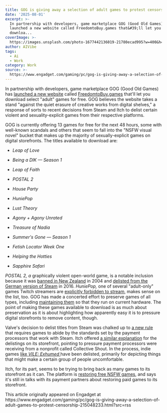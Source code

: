 ```yaml
---
title: GOG is giving away a selection of adult games to protest censorship
date: '2025-08-01'
excerpt: >-
  In partnership with developers, game marketplace GOG (Good Old Games) has
  launched a new website called FreedomtoBuy.games that&#39;ll let you
  downloa...
coverImage: >-
  https://images.unsplash.com/photo-1677442136019-21780ecad995?w=400&h=200&fit=crop&auto=format
author: AIVibe
tags:
  - Ai
  - Work
category: Work
source: >-
  https://www.engadget.com/gaming/pc/gog-is-giving-away-a-selection-of-adult-games-to-protest-censorship-215048233.html?src=rss
---
```

<p>In partnership with developers, game marketplace GOG (Good Old Games) has <a data-i13n="elm:context_link;elmt:doNotAffiliate;cpos:1;pos:1" class="no-affiliate-link" href="https://www.gog.com/pressroom/gog-and-game-publishers-launch-freedomtobuy-games-to-raise-awareness-on-censorship-in-gaming/">launched a new website</a> called <a data-i13n="elm:context_link;elmt:doNotAffiliate;cpos:2;pos:1" class="no-affiliate-link" href="https://freedomtobuy.games/">FreedomtoBuy.games</a> that&#39;ll let you download select &quot;adult&quot; games for free. GOG believes the website takes a stand &quot;against the quiet erasure of creative works from digital shelves,&quot; a response of sorts to recent decisions from Steam and Itch to delist certain violent and sexuality-explicit games from their respective platforms.</p>
<p>GOG is currently offering 13 games for free for the next 48 hours, some with well-known scandals and others that seem to fall into the &quot;NSFW visual novel&quot; bucket that makes up the majority of sexually-explicit games on digital storefronts. The titles available to download are:</p>
<span id="end-legacy-contents"></span><ul>
<li><p><em>Leap of Love</em></p></li>
<li><p><em>Being a DIK — Season 1</em></p></li>
<li><p><em>Leap of Faith</em></p></li>
<li><p><em>POSTAL 2</em></p></li>
<li><p><em>House Party</em></p></li>
<li><p><em>HuniePop</em></p></li>
<li><p><em>Lust Theory</em></p></li>
<li><p><em>Agony + Agony Unrated</em></p></li>
<li><p><em>Treasure of Nadia</em></p></li>
<li><p><em>Summer&#39;s Gone — Season 1</em></p></li>
<li><p><em>Fetish Locator Week One</em></p></li>
<li><p><em>Helping the Hotties</em></p></li>
<li><p><em>Sapphire Safari</em></p></li>
</ul>
<p><em>POSTAL 2, a </em>graphically violent open-world game, is a notable inclusion because it was <a data-i13n="elm:context_link;elmt:doNotAffiliate;cpos:3;pos:1" class="no-affiliate-link" href="https://www.eurogamer.net/news301104postal2nz">banned in New Zealand</a> in 2004 and <a data-i13n="elm:context_link;elmt:doNotAffiliate;cpos:4;pos:1" class="no-affiliate-link" href="https://www.neowin.net/news/27-games-get-pulled-from-steam-in-germany-likely-for-being-controversial/">delisted from the German version of Steam</a> in 2016. <em>HuniePop, </em>one of several &quot;adult-only&quot; games Twitch streamers are <a data-i13n="elm:context_link;elmt:doNotAffiliate;cpos:5;pos:1" class="no-affiliate-link" href="https://help.twitch.tv/s/article/list-of-prohibited-games?language=en_US">explicitly forbidden to stream</a>, makes sense on the list, too. GOG has made a concerted effort to preserve games of all types, including <a data-i13n="elm:context_link;elmt:doNotAffiliate;cpos:6;pos:1" class="no-affiliate-link" href="https://www.gamedeveloper.com/business/gog-lays-out-the-business-case-for-robust-game-preservation">maintaining them</a> so that they run on current hardware. The point of making these games available to download is as much about preservation as it is about highlighting how apparently easy it is to pressure digital storefronts to remove content, though.</p>
<p>Valve&#39;s decision to delist titles from Steam was chalked up to <a data-i13n="elm:context_link;elmt:doNotAffiliate;cpos:7;pos:1" class="no-affiliate-link" href="https://www.engadget.com/gaming/steam-now-bans-games-that-violate-the-rules-and-standards-of-payment-processors-and-banks-164222173.html">a new rule</a> that requires games to abide by the standards set by the payment processors that work with Steam. Itch offered <a data-i13n="elm:context_link;elmt:doNotAffiliate;cpos:8;pos:1" class="no-affiliate-link" href="https://www.engadget.com/gaming/pc/itchio-is-removing-nsfw-games-to-comply-with-payment-processors-rules-133045491.html">a similar explanation</a> for the delistings on its storefront, pointing to pressure payment processors were receiving from a nonprofit called Collective Shout. In the process, indie games <a data-i13n="elm:context_link;elmt:doNotAffiliate;cpos:9;pos:1" class="no-affiliate-link" href="https://www.engadget.com/gaming/pc/vile-exhumed-is-an-unjust-casualty-in-steams-sweeping-censorship-campaign-170203493.html">like <em>VILE: Exhumed</em> </a>have been delisted, primarily for depicting things that might make a certain group of people uncomfortable.&nbsp;</p>
<p>Itch, for its part, seems to be trying to bring back as many games to its storefront as it can. The platform is <a data-i13n="elm:context_link;elmt:doNotAffiliate;cpos:10;pos:1" class="no-affiliate-link" href="https://www.engadget.com/gaming/pc/itchio-starts-reindexing-free-nsfw-content-152431716.html">restoring free NSFW games</a>, and says it&#39;s still in talks with its payment partners about restoring paid games to its storefront.</p>This article originally appeared on Engadget at https://www.engadget.com/gaming/pc/gog-is-giving-away-a-selection-of-adult-games-to-protest-censorship-215048233.html?src=rss

